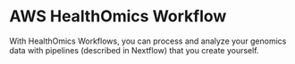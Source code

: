 # AWS HealthOmics Workflow 

With HealthOmics Workflows, you can process and analyze your genomics data with pipelines (described in Nextflow) that you create yourself.
